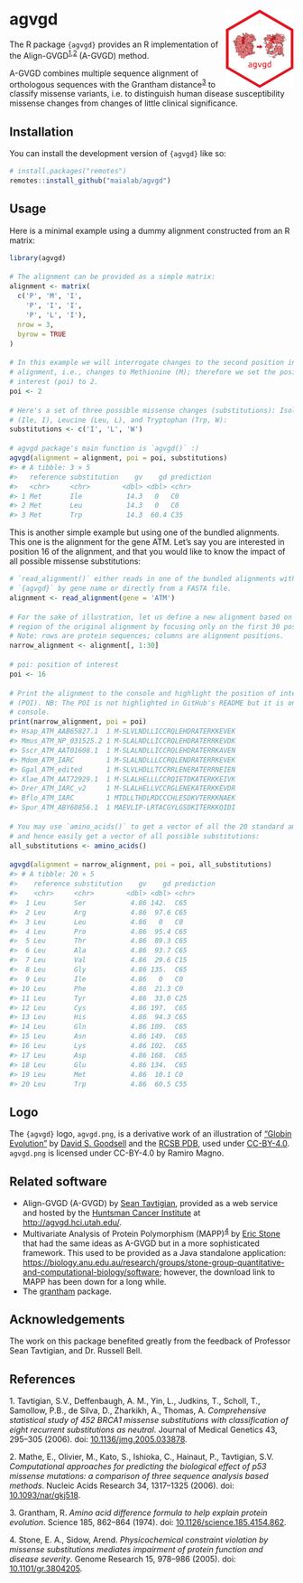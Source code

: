 
<!-- README.md is generated from README.Rmd. Please edit that file -->

# agvgd <img src='man/figures/logo.svg' align="right" height="139" />

<!-- badges: start -->
<!-- badges: end -->

The R package `{agvgd}` provides an R implementation of the
Align-GVGD<sup>[1](#1),[2](#2)</sup> (A-GVGD) method.

A-GVGD combines multiple sequence alignment of orthologous sequences
with the Grantham distance<sup>[3](#3)</sup> to classify missense
variants, i.e. to distinguish human disease susceptibility missense
changes from changes of little clinical significance.

## Installation

<!--
Install `{agvgd}` from CRAN:

``` r
install.packages("agvgd")
```
-->

You can install the development version of `{agvgd}` like so:

``` r
# install.packages("remotes")
remotes::install_github("maialab/agvgd")
```

## Usage

Here is a minimal example using a dummy alignment constructed from an R
matrix:

``` r
library(agvgd)

# The alignment can be provided as a simple matrix:
alignment <- matrix(
  c('P', 'M', 'I',
    'P', 'I', 'I',
    'P', 'L', 'I'),
  nrow = 3,
  byrow = TRUE
)

# In this example we will interrogate changes to the second position in the
# alignment, i.e., changes to Methionine (M); therefore we set the position of
# interest (poi) to 2.
poi <- 2

# Here's a set of three possible missense changes (substitutions): Isoleucine
# (Ile, I), Leucine (Leu, L), and Tryptophan (Trp, W):
substitutions <- c('I', 'L', 'W')

# agvgd package's main function is `agvgd()` :)
agvgd(alignment = alignment, poi = poi, substitutions)
#> # A tibble: 3 × 5
#>   reference substitution    gv    gd prediction
#>   <chr>     <chr>        <dbl> <dbl> <chr>     
#> 1 Met       Ile           14.3   0   C0        
#> 2 Met       Leu           14.3   0   C0        
#> 3 Met       Trp           14.3  60.4 C35
```

This is another simple example but using one of the bundled alignments.
This one is the alignment for the gene ATM. Let’s say you are interested
in position 16 of the alignment, and that you would like to know the
impact of all possible missense substitutions:

``` r
# `read_alignment()` either reads in one of the bundled alignments with
# `{agvgd}` by gene name or directly from a FASTA file.
alignment <- read_alignment(gene = 'ATM')

# For the sake of illustration, let us define a new alignment based on a narrow
# region of the original alignment by focusing only on the first 30 positions.
# Note: rows are protein sequences; columns are alignment positions.
narrow_alignment <- alignment[, 1:30]

# poi: position of interest
poi <- 16

# Print the alignment to the console and highlight the position of interest
# (POI). NB: The POI is not highlighted in GitHub's README but it is on the R
# console.
print(narrow_alignment, poi = poi)
#> Hsap_ATM_AAB65827.1  1 M-SLVLNDLLICCRQLEHDRATERKKEVEK
#> Mmus_ATM_NP_031525.2 1 M-SLALNDLLICCRQLEHDRATERRKEVDK
#> Sscr_ATM_AAT01608.1  1 M-SLALNDLLICCRQLEHDRATERRKAVEN
#> Mdom_ATM_IARC        1 M-SLALNDLLLCCRQLENDRATERRKEVEK
#> Ggal_ATM_edited      1 M-SLVLHDLLTCCRRLENERATERRNEIEN
#> Xlae_ATM_AAT72929.1  1 M-SLALHELLLCCRQIETDKATERKKEIVK
#> Drer_ATM_IARC_v2     1 M-SLALHELLVCCRGLENEKATERKKEVDR
#> Bflo_ATM_IARC        1 MTDLLTHDLRDCCCHLESDKVTERKKNAEK
#> Spur_ATM_ABY60856.1  1 MAEVLIP-LRTACGYLGSDKITERKKQIDI

# You may use `amino_acids()` to get a vector of all the 20 standard amino acids
# and hence easily get a vector of all possible substitutions:
all_substitutions <- amino_acids()

agvgd(alignment = narrow_alignment, poi = poi, all_substitutions)
#> # A tibble: 20 × 5
#>    reference substitution    gv    gd prediction
#>    <chr>     <chr>        <dbl> <dbl> <chr>     
#>  1 Leu       Ser           4.86 142.  C65       
#>  2 Leu       Arg           4.86  97.6 C65       
#>  3 Leu       Leu           4.86   0   C0        
#>  4 Leu       Pro           4.86  95.4 C65       
#>  5 Leu       Thr           4.86  89.3 C65       
#>  6 Leu       Ala           4.86  93.7 C65       
#>  7 Leu       Val           4.86  29.6 C15       
#>  8 Leu       Gly           4.86 135.  C65       
#>  9 Leu       Ile           4.86   0   C0        
#> 10 Leu       Phe           4.86  21.3 C0        
#> 11 Leu       Tyr           4.86  33.0 C25       
#> 12 Leu       Cys           4.86 197.  C65       
#> 13 Leu       His           4.86  94.3 C65       
#> 14 Leu       Gln           4.86 109.  C65       
#> 15 Leu       Asn           4.86 149.  C65       
#> 16 Leu       Lys           4.86 102.  C65       
#> 17 Leu       Asp           4.86 168.  C65       
#> 18 Leu       Glu           4.86 134.  C65       
#> 19 Leu       Met           4.86  10.1 C0        
#> 20 Leu       Trp           4.86  60.5 C55
```

## Logo

The `{agvgd}` logo, `agvgd.png`, is a derivative work of an illustration
of [“Globin Evolution”](https://pdb101.rcsb.org/motm/206) by [David S.
Goodsell](https://ccsb.scripps.edu/goodsell/) and the [RCSB
PDB](https://www.rcsb.org/), used under
[CC-BY-4.0](https://creativecommons.org/licenses/by/4.0/). `agvgd.png`
is licensed under CC-BY-4.0 by Ramiro Magno.

## Related software

-   Align-GVGD (A-GVGD) by [Sean
    Tavtigian](https://uofuhealth.utah.edu/huntsman/labs/tavtigian/),
    provided as a web service and hosted by the [Huntsman Cancer
    Institute](https://healthcare.utah.edu/huntsmancancerinstitute/) at
    <http://agvgd.hci.utah.edu/>.
-   Multivariate Analysis of Protein Polymorphism
    (MAPP)<sup>[4](#4)</sup> by [Eric
    Stone](https://bdsi.anu.edu.au/people/professor-eric-stone) that had
    the same ideas as A-GVGD but in a more sophisticated framework. This
    used to be provided as a Java standalone application:
    <https://biology.anu.edu.au/research/groups/stone-group-quantitative-and-computational-biology/software>;
    however, the download link to MAPP has been down for a long while.
-   The [grantham](https://cran.r-project.org/package=grantham) package.

## Acknowledgements

The work on this package benefited greatly from the feedback of
Professor Sean Tavtigian, and Dr. Russell Bell.

## References

<a id="1">1.</a> Tavtigian, S.V., Deffenbaugh, A. M., Yin, L., Judkins,
T., Scholl, T., Samollow, P.B., de Silva, D., Zharkikh, A., Thomas, A.
*Comprehensive statistical study of 452 BRCA1 missense substitutions
with classification of eight recurrent substitutions as neutral*.
Journal of Medical Genetics 43, 295–305 (2006). doi:
[10.1136/jmg.2005.033878](https://doi.org/10.1136/jmg.2005.033878).

<a id="2">2.</a> Mathe, E., Olivier, M., Kato, S., Ishioka, C., Hainaut,
P., Tavtigian, S.V. *Computational approaches for predicting the
biological effect of p53 missense mutations: a comparison of three
sequence analysis based methods*. Nucleic Acids Research 34, 1317–1325
(2006). doi: [10.1093/nar/gkj518](https://doi.org/10.1093/nar/gkj518).

<a id="3">3.</a> Grantham, R. *Amino acid difference formula to help
explain protein evolution*. Science 185, 862–864 (1974). doi:
[10.1126/science.185.4154.862](https://doi.org/10.1126/science.185.4154.862).

<a id="4">4.</a> Stone, E. A., Sidow, Arend. *Physicochemical constraint
violation by missense substitutions mediates impairment of protein
function and disease severity*. Genome Research 15, 978–986 (2005). doi:
[10.1101/gr.3804205](https://doi.org/10.1101/gr.3804205).
